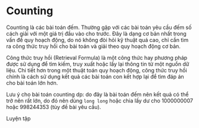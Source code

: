 # Counting
Counting là các bài toán đếm. Thường gặp với các bài toán yêu cầu đếm số cách giải với một giá trị đầu vào cho trước. Đây là dạng cơ bản nhất trong vấn đề quy hoạch động, do nó không đòi hỏi kỹ thuật quá cao, chỉ cần tìm ra công thức truy hồi cho bài toán và giải theo quy hoạch động cơ bản.

Công thức truy hồi (Retrieval Formula) là một công thức hay phương pháp được sử dụng để tìm kiếm, truy xuất hoặc lấy lại thông tin từ một nguồn dữ liệu. Chi tiết hơn trong một thuật toán quy hoạch động, công thức truy hồi chính là cách sử dụng kết quả các bài toán con kết hợp lại để tìm đáp án cho bài toán lớn hơn.

Lưu ý cho bài toán counting dp: do đây là bài toán đếm nên kết quả có thể trở nên rất lớn, do đó nên dùng ```long long``` hoặc chia lấy dư cho 1000000007 hoặc 998244353 (tùy đề bài yêu cầu).

Luyện tập

